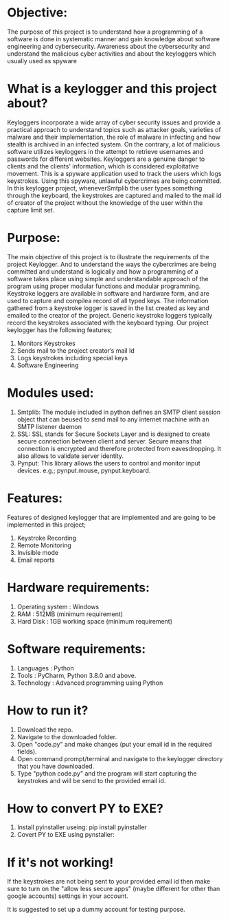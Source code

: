 # Objective:
The purpose of this project is to understand how a programming of a software is done in
systematic manner and gain knowledge about software engineering and cybersecurity.
Awareness about the cybersecurity and understand the malicious cyber activities and about
the keyloggers which usually used as spyware


# What is a keylogger and this project about?
Keyloggers incorporate a wide array of cyber security issues and provide a practical
approach to understand topics such as attacker goals, varieties of malware and their
implementation, the role of malware in infecting and how stealth is archived in an infected
system. On the contrary, a lot of malicious software utilizes keyloggers in the attempt to
retrieve usernames and passwords for different websites.
Keyloggers are a genuine danger to clients and the clients' information, which is considered
exploitative movement.
This is a spyware application used to track the users which logs keystrokes. Using this
spyware, unlawful cybercrimes are being committed. In this keylogger project, wheneverSmtplib
the user types something through the keyboard, the keystrokes are captured and mailed to
the mail id of creator of the project without the knowledge of the user within the capture
limit set.


# Purpose:
The main objective of this project is to illustrate the requirements of the project Keylogger. And to
understand the ways the cybercrimes are being committed and understand is logically and how a
programming of a software takes place using simple and understandable approach of the program
using proper modular functions and modular programming.
Keystroke loggers are available in software and hardware form, and are used to capture and compilea
record of all typed keys. The information gathered from a keystroke logger is saved in the list created
as key and emailed to the creator of the project. Generic keystroke loggers typically record the
keystrokes associated with the keyboard typing. Our project keylogger has the following features;
1) Monitors Keystrokes
2) Sends mail to the project creator’s mail Id
3) Logs keystrokes including special keys
4) Software Engineering


# Modules used:
1) Smtplib: The module included in python defines an SMTP client session object that can beused to
send mail to any internet machine with an SMTP listener daemon
2) SSL: SSL stands for Secure Sockets Layer and is designed to create secure connection between client
and server. Secure means that connection is encrypted and therefore protected from eavesdropping. It
also allows to validate server identity.
3) Pynput: This library allows the users to control and monitor input devices. e.g.; pynput.mouse,
pynput.keyboard.

# Features:
Features of designed keylogger that are implemented and are going to be implemented in this project;
1) Keystroke Recording
2) Remote Monitoring
3) Invisible mode
4) Email reports


# Hardware requirements:
1) Operating system : Windows
2) RAM : 512MB (minimum requirement)
3) Hard Disk : 1GB working space (minimum requirement)


# Software requirements:
1) Languages : Python
2) Tools : PyCharm, Python 3.8.0 and above.
3) Technology : Advanced programming using Python


# How to run it?

1) Download the repo. 
2) Navigate to the downloaded folder. 
3) Open "code.py" and make changes (put your email id in the required fields).
4) Open command prompt/terminal and navigate to the keylogger directory that you have downloaded.
5) Type "python code.py" and the program will start capturing the keystrokes and will be send to the provided email id.


# How to convert PY to EXE?
1) Install pyinstaller useing: pip install pyinstaller
2) Covert PY to EXE using pynstaller: 

# If it's not working!

If the keystrokes are not being sent to your provided email id then make sure to turn on the "allow less secure apps" (maybe different for other than google accounts) settings in your account.

It is suggested to set up a dummy account for testing purpose.
